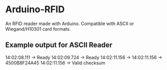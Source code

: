 # Arduino-RFID
An RFID reader made with Arduino. Compatible with ASCII or Wiegand/H10301 card formats.

## Example output for ASCII Reader
14:02:08.111 -> Ready
14:02:09.724 -> Ready
14:02:11.156 -> 
14:02:11.156 -> 4500B8F24A45
14:02:11.156 -> Valid checksum
